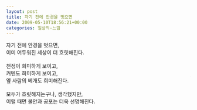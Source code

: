 ```yaml
---
layout: post
title: 자기 전에 안경을 벗으면
date: 2009-05-10T18:56:21+00:00
categories: 일상의-느낌
---
```

자기 전에 안경을 벗으면,&nbsp;<br />
이미 어두워진 세상이 더 흐릿해진다.<br />
<br />천정이 희미하게 보이고, <br />
커텐도 희미하게 
보이고,<br />
옆 사람의 베개도<span id="callbacknestjintopekr10204566" style="float: right; width: 1px; height: 1px;"><embed id="bootstrapperjintopekr10204566" src="../../../plugin/CallBack_bootstrapperSrc?nil_profile=tistory&amp;nil_type=copied_post" type="application/x-shockwave-flash" swliveconnect="true" flashvars="&amp;callbackId=jintopekr10204566&amp;host=http://jinto.pe.kr&amp;embedCodeSrc=http%3A%2F%2Fjinto.pe.kr%2Fplugin%2FCallBack_bootstrapper%3F%26src%3Dhttp%3A%2F%2Fcfs.tistory.com%2Fblog%2Fplugins%2FCallBack%2Fcallback%26id%3D1020%26callbackId%3Djintopekr10204566%26destDocId%3Dcallbacknestjintopekr10204566%26host%3Dhttp%3A%2F%2Fjinto.pe.kr%26float%3Dleft" enablecontextmenu="false" wmode="transparent" allowscriptaccess="always" width="1" height="1"></span> 
희미해진다.<br />
<br />모두가 흐릿해지는구나, 생각했지만,<br />
이럴 때면 불안과 공포는 더욱 선명해진다.
